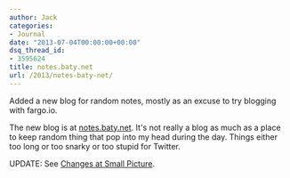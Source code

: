```yaml
---
author: Jack
categories:
- Journal
date: "2013-07-04T00:00:00+00:00"
dsq_thread_id:
- 3595624
title: notes.baty.net
url: /2013/notes-baty-net/
---
```


Added a new blog for random notes, mostly as an excuse to try blogging with fargo.io.

The new blog is at [notes.baty.net][1]. It's not really a blog as much as a place to keep random thing that pop into my head during the day. Things either too long or too snarky or too stupid for Twitter.

UPDATE: See [Changes at Small Picture][2].

 [1]: http://notes.baty.net
 [2]: https://www.baty.net/Posts/2013/07/ChangesatSmallPicture.html